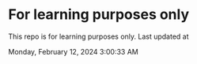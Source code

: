 # For learning purposes only
This repo is for learning purposes only.
Last updated at

Monday, February 12, 2024 3:00:33 AM

